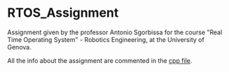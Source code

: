 # RTOS_Assignment
Assignment given by the professor Antonio Sgorbissa for the course "Real Time Operating System" - Robotics Engineering, at the University of Genova. 

All the info about the assignment are commented in the [cpp file](https://github.com/LoreBene99/Task_Schedulability/blob/main/Lorenzo_Benedetti_Assignment.cpp).
